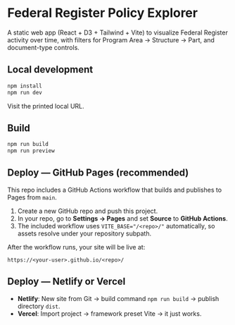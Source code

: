 # Federal Register Policy Explorer

A static web app (React + D3 + Tailwind + Vite) to visualize Federal Register activity over time, with filters for Program Area → Structure → Part, and document-type controls.

## Local development

```bash
npm install
npm run dev
```

Visit the printed local URL.

## Build

```bash
npm run build
npm run preview
```

## Deploy — GitHub Pages (recommended)

This repo includes a GitHub Actions workflow that builds and publishes to Pages from `main`.

1. Create a new GitHub repo and push this project.
2. In your repo, go to **Settings → Pages** and set **Source** to **GitHub Actions**.
3. The included workflow uses `VITE_BASE="/<repo>/"` automatically, so assets resolve under your repository subpath.

After the workflow runs, your site will be live at:

```
https://<your-user>.github.io/<repo>/
```

## Deploy — Netlify or Vercel

- **Netlify**: New site from Git → build command `npm run build` → publish directory `dist`.
- **Vercel**: Import project → framework preset Vite → it just works.

